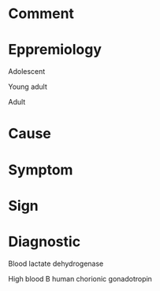 # Comment

# Eppremiology

Adolescent

Young adult

Adult

# Cause

# Symptom

# Sign

# Diagnostic

Blood lactate dehydrogenase

High blood B human chorionic gonadotropin
